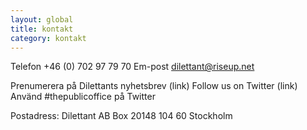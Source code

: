 ---layout: globaltitle: kontaktcategory: kontakt---

Telefon +46 (0) 702 97 79 70
Em-post dilettant@riseup.net

Prenumerera på Dilettants nyhetsbrev (link)
Follow us on Twitter (link)
Använd #thepublicoffice på Twitter

Postadress:
Dilettant AB
Box 20148
104 60 Stockholm

